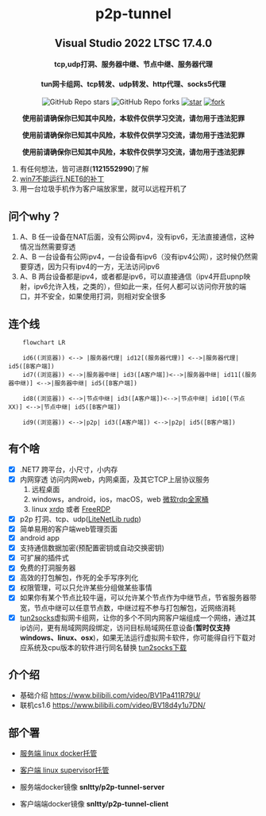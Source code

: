 <!--
 * @Author: snltty
 * @Date: 2021-08-22 14:09:03
 * @LastEditors: snltty
 * @LastEditTime: 2022-11-21 16:36:26
 * @version: v1.0.0
 * @Descripttion: 功能说明
 * @FilePath: \client.service.ui.webd:\desktop\p2p-tunnel\README.md
-->
<div align="center">

# p2p-tunnel
## Visual Studio 2022 LTSC 17.4.0
#### tcp,udp打洞、服务器中继、节点中继、服务器代理
#### tun网卡组网、tcp转发、udp转发、http代理、socks5代理

![GitHub Repo stars](https://img.shields.io/github/stars/snltty/p2p-tunnel?style=social)
![GitHub Repo forks](https://img.shields.io/github/forks/snltty/p2p-tunnel?style=social)
[![star](https://gitee.com/snltty/p2p-tunnel/badge/star.svg?theme=dark)](https://gitee.com/snltty/p2p-tunnel/stargazers)
[![fork](https://gitee.com/snltty/p2p-tunnel/badge/fork.svg?theme=dark)](https://gitee.com/snltty/p2p-tunnel/members)

</div>

<div align="center">

**使用前请确保你已知其中风险，本软件仅供学习交流，请勿用于违法犯罪**

</div>
<div align="center">

**使用前请确保你已知其中风险，本软件仅供学习交流，请勿用于违法犯罪**

</div>
<div align="center">

**使用前请确保你已知其中风险，本软件仅供学习交流，请勿用于违法犯罪**

</div>

1. 有任何想法，皆可进群(**1121552990**)了解
2. <a href="https://update7.simplix.info/UpdatePack7R2.exe" target="_blank">win7不能运行.NET6的补丁</a>
3. 用一台垃圾手机作为客户端放家里，就可以远程开机了

## 问个why？
1. A、B 任一设备在NAT后面，没有公网ipv4，没有ipv6，无法直接通信，这种情况当然需要穿透
2. A、B 一台设备有公网ipv4，一台设备有ipv6（没有ipv4公网），这时候仍然需要穿透，因为只有ipv4的一方，无法访问ipv6
3. A、B 两台设备都是ipv4，或者都是ipv6，可以直接通信（ipv4开启upnp映射，ipv6允许入栈，之类的），但如此一来，任何人都可以访问你开放的端口，并不安全，如果使用打洞，则相对安全很多

## 连个线
```mermaid
    flowchart LR

    id6((浏览器)) <--> |服务器代理| id12[(服务器代理)] <-->|服务器代理| id5([B客户端])
    id7((浏览器)) <-->|服务器中继| id3([A客户端])<-->|服务器中继| id11[(服务器中继)] <-->|服务器中继| id5([B客户端])

    id8((浏览器)) <-->|节点中继| id3([A客户端])<-->|节点中继| id10[(节点XX)] <-->|节点中继| id5([B客户端])

    id9((浏览器)) <-->|p2p| id3([A客户端]) <-->|p2p| id5([B客户端])

```

## 有个啥
- [x] .NET7 跨平台，小尺寸，小内存
- [x] 内网穿透 访问内网web，内网桌面，及其它TCP上层协议服务
    1. 远程桌面
    2. windows，android，ios，macOS，web <a href="https://learn.microsoft.com/zh-cn/windows-server/remote/remote-desktop-services/clients/remote-desktop-clients" target="_blank">微软rdp全家桶</a>
    3. linux <a href="https://github.com/neutrinolabs/xrdp" target="_blank">xrdp</a> 或者 <a href="https://github.com/FreeRDP/FreeRDP" target="_blank">FreeRDP</a>
- [x] p2p 打洞、tcp、udp(<a href="https://github.com/RevenantX/LiteNetLib" target="_blank">LiteNetLib rudp</a>)
- [x] 简单易用的客户端web管理页面
- [x] android app
- [x] 支持通信数据加密(预配置密钥或自动交换密钥)
- [x] 可扩展的插件式
- [x] 免费的打洞服务器
- [x] 高效的打包解包，作死的全手写序列化
- [x] 权限管理，可以只允许某些分组做某些事情
- [x] 如果你有某个节点比较牛逼，可以允许某个节点作为中继节点，节省服务器带宽，节点中继可以任意节点数，中继过程不参与打包解包，近网络消耗
- [x] <a href="https://github.com/xjasonlyu/tun2socks" target="_blank">tun2socks</a>虚拟网卡组网，让你的多个不同内网客户端组成一个网络，通过其ip访问，更有局域网网段绑定，访问目标局域网任意设备(**暂时仅支持windows、linux、osx**)，如果无法运行虚拟网卡软件，你可能得自行下载对应系统及cpu版本的软件进行同名替换 <a href="https://github.com/xjasonlyu/tun2socks/releases" target="_blank">tun2socks下载</a>

## 介个绍
- 基础介绍 <a href="https://www.bilibili.com/video/BV1Pa411R79U/">https://www.bilibili.com/video/BV1Pa411R79U/</a>
- 联机cs1.6 <a href="https://www.bilibili.com/video/BV18d4y1u7DN/">https://www.bilibili.com/video/BV18d4y1u7DN/</a>


## 部个署
- <a href="./readme/server-linux.md">服务端 linux docker托管</a>
- <a href="./readme/client-linux.md">客户端 linux supervisor托管</a>

- 服务端docker镜像  **snltty/p2p-tunnel-server**
- 客户端端docker镜像  **snltty/p2p-tunnel-client**